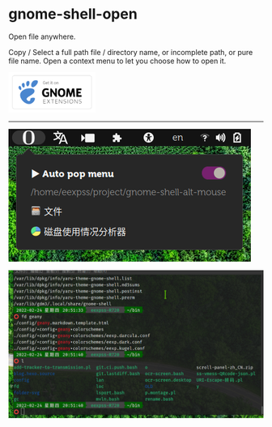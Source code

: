 # gnome-shell-open

Open file anywhere.

Copy / Select a full path file / directory name, or incomplete path, or pure file name. Open a context menu to let you choose how to open it.

[<img alt="" height="80" src="https://raw.githubusercontent.com/andyholmes/gnome-shell-extensions-badge/master/get-it-on-ego.svg?sanitize=true">](https://extensions.gnome.org/extension/4848/open-anywhere/)

---

![](screenshot.png)

![](screenshot.gif)
